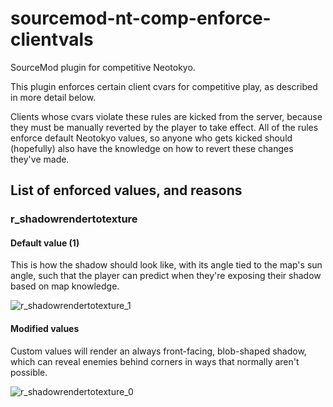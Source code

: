 # sourcemod-nt-comp-enforce-clientvals
SourceMod plugin for competitive Neotokyo.

This plugin enforces certain client cvars for competitive play, as described in more detail below.

Clients whose cvars violate these rules are kicked from the server, because they must be manually reverted by the player to take effect. All of the rules enforce default Neotokyo values, so anyone who gets kicked should (hopefully) also have the knowledge on how to revert these changes they've made.

## List of enforced values, and reasons

### r_shadowrendertotexture

#### Default value (1)

This is how the shadow should look like, with its angle tied to the map's sun angle, such that the player can predict when they're exposing their shadow based on map knowledge.

![r_shadowrendertotexture_1](https://user-images.githubusercontent.com/6595066/210471044-3a06dcb8-4e39-4eec-bd66-2766e1e25dc6.jpg)

#### Modified values

Custom values will render an always front-facing, blob-shaped shadow, which can reveal enemies behind corners in ways that normally aren't possible.

![r_shadowrendertotexture_0](https://user-images.githubusercontent.com/6595066/210471026-9ea1f4af-51c0-4e54-931e-7edbcde7f4f2.jpg)
